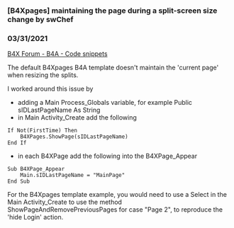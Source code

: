 ### [B4Xpages] maintaining the page during a split-screen size change by swChef
### 03/31/2021
[B4X Forum - B4A - Code snippets](https://www.b4x.com/android/forum/threads/129239/)

The default B4Xpages B4A template doesn't maintain the 'current page' when resizing the splits.  
  
I worked around this issue by  
- adding a Main Process\_Globals variable, for example Public sIDLastPageName As String  
- in Main Activity\_Create add the following  

```B4X
If Not(FirstTime) Then  
    B4XPages.ShowPage(sIDLastPageName)  
End If
```

  
- in each B4XPage add the following into the B4XPage\_Appear  

```B4X
Sub B4XPage_Appear  
    Main.sIDLastPageName = "MainPage"  
End Sub
```

  
For the B4Xpages template example, you would need to use a Select in the Main Activity\_Create to use the method ShowPageAndRemovePreviousPages for case "Page 2", to reproduce the 'hide Login' action.